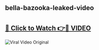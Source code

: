 ## bella-bazooka-leaked-video 

# <h2><a href="http://freeplayer.one?title=bella-bazooka-leaked-video&ref=21J">🔗 Click to Watch 👉🔴 VIDEO</a></h2>

<a href="http://freeplayer.one?title=bella-bazooka-leaked-video&ref=21J" rel="nofollow" data-target="animated-image.originalLink"><img src="https://i.ibb.co.com/xMMVF88/686577567.gif" alt="Viral Video Original" style="max-width: 100%; display: inline-block;" data-target="animated-image.originalImage"></a>

